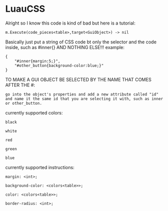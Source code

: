 # LuauCSS

Alright so I know this code is kind of bad but here is a tutorial:

``m.Execute(code_pieces<table>,target<GuiObject>) -> nil``

Basically just put a string of CSS code bt only the selector and the code inside, such as #inner{} AND NOTHING ELSE!!!
example:

```
{
	"#inner{margin:5;}",
	"#other_button{background-color:blue;}"
}
```

TO MAKE A GUI OBJECT BE SELECTED BY THE NAME THAT COMES AFTER THE #:

	go into the object's properties and add a new attribute called "id" and name it the same id that you are selecting it with, such as inner or other_button.

currently supported colors:

	black
  
	white
  
	red
  
	green
  
	blue
	
currently supported instructions:

	margin: <int>;
  
	background-color: <colors<table>>;
  
	color: <colors<table>>;
  
	border-radius: <int>;

